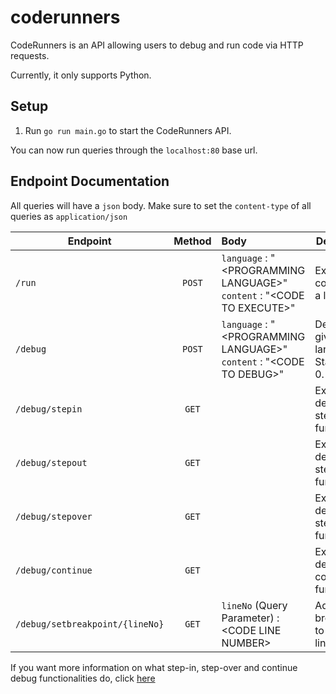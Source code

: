 # coderunners

CodeRunners is an API allowing users to debug and run code via HTTP requests.

Currently, it only supports Python.

## Setup

1. Run `go run main.go` to start the CodeRunners API.

You can now run queries through the `localhost:80` base url.

## Endpoint Documentation

All queries will have a `json` body. Make sure to set the `content-type` of all queries as `application/json`

| Endpoint       | Method           | Body                                                                        | Description|
| ----------------|:-------:| :---------------------------------------------------------------------------|------------|
| `/run`          | `POST` | `language` : "\<PROGRAMMING LANGUAGE>" <br> `content` : "\<CODE TO EXECUTE>" | Execute code given a language. |
| `/debug`        | `POST` | `language` : "\<PROGRAMMING LANGUAGE>" <br> `content` : "\<CODE TO DEBUG>"   | Debug code given a language. Start at line 0. |
| `/debug/stepin` | `GET`  |                                                                              | Execute debug step-in functionality |
| `/debug/stepout`| `GET`  |                                                                              | Execute debug step-in functionality |
| `/debug/stepover`| `GET`  |                                                                              | Execute debug step-over functionality |
| `/debug/continue`| `GET`  |                                                                              | Execute debug continue functionality |
| `/debug/setbreakpoint/{lineNo}`| `GET`| `lineNo` (Query Parameter) : \<CODE LINE NUMBER>                 | Add a breakpoint to a specific line.  |
  
If you want more information on what step-in, step-over and continue debug functionalities do, click [here](https://winintro.ru/windowspowershellhelp.en/html/62095f16-dd77-4840-bd65-49cebb354c08.htm#:~:text=In%20the%20Command%20Pane%2C%20type%20O%20and%20press%20ENTER%2C%20or,Debug%20menu%2C%20click%20Step%20Out.&text=Continues%20execution%20to%20the%20end,menu%2C%20click%20Run%2FContinue)
